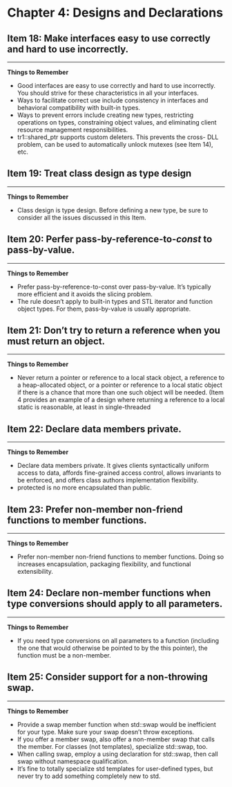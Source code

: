 # Chapter 4: Designs and Declarations

## Item 18: Make interfaces easy to use correctly and hard to use incorrectly.

___
**Things to Remember**
* Good interfaces are easy to use correctly and hard to use incorrectly. You should strive for these characteristics in all your interfaces.
* Ways to facilitate correct use include consistency in interfaces and behavioral compatibility with built-in types.
* Ways to prevent errors include creating new types, restricting operations on types, constraining object values, and eliminating client resource management responsibilities.
* tr1::shared_ptr supports custom deleters. This prevents the cross- DLL problem, can be used to automatically unlock mutexes (see Item 14), etc.

## Item 19: Treat class design as type design

___
**Things to Remember**
* Class design is type design. Before defining a new type, be sure to
consider all the issues discussed in this Item.

## Item 20: Perfer pass-by-reference-to-*const* to pass-by-value.

___
**Things to Remember**
* Prefer pass-by-reference-to-const over pass-by-value. It’s typically
more efficient and it avoids the slicing problem.
* The rule doesn’t apply to built-in types and STL iterator and function
object types. For them, pass-by-value is usually appropriate.

## Item 21: Don’t try to return a reference when you must return an object.

___
**Things to Remember**
* Never return a pointer or reference to a local stack object, a reference to a heap-allocated object, or a pointer or reference to a local static object if there is a chance that more than one such object will be needed. (Item 4 provides an example of a design where returning a reference to a local static is reasonable, at least in single-threaded

## Item 22: Declare data members private.

___
**Things to Remember**
* Declare data members private. It gives clients syntactically uniform access to data, affords fine-grained access control, allows invariants to be enforced, and offers class authors implementation flexibility.
* protected is no more encapsulated than public.

## Item 23: Prefer non-member non-friend functions to member functions.

___
**Things to Remember**
* Prefer non-member non-friend functions to member functions. Doing so increases encapsulation, packaging flexibility, and functional extensibility.

## Item 24: Declare non-member functions when type conversions should apply to all parameters.

___
**Things to Remember**
* If you need type conversions on all parameters to a function (including the one that would otherwise be pointed to by the this pointer), the function must be a non-member.

## Item 25: Consider support for a non-throwing swap.

___
**Things to Remember**
* Provide a swap member function when std::swap would be inefficient for your type. Make sure your swap doesn’t throw exceptions.
* If you offer a member swap, also offer a non-member swap that calls the member. For classes (not templates), specialize std::swap, too.
* When calling swap, employ a using declaration for std::swap, then call swap without namespace qualification.
* It’s fine to totally specialize std templates for user-defined types, but never try to add something completely new to std.
